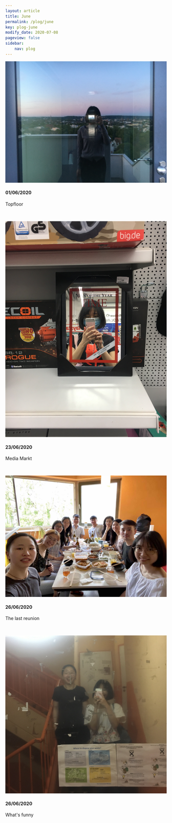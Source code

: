 ```yaml
---
layout: article
title: June
permalink: /plog/june
key: plog-june
modify_date: 2020-07-08
pageview: false
sidebar:
    nav: plog
---
```




<!--more-->



<div class="card">
  <div class="card__image">
    <img class="image" src="https://github.com/Yuleii/Yuleii.github.io/raw/master/pictures/plog_pics/june/20200601.JPG"/>
  </div>
  <div class="card__content">
    <div class="card__header">
      <h4>01/06/2020</h4>
    </div>
    <p>
      Topfloor
    </p>
  </div>
</div>

&nbsp;

<div class="card">
  <div class="card__image">
    <img class="image" src="https://github.com/Yuleii/Yuleii.github.io/raw/master/pictures/plog_pics/june/20200623.JPG"/>
  </div>
  <div class="card__content">
    <div class="card__header">
      <h4>23/06/2020</h4>
    </div>
    <p>
      Media Markt
    </p>
  </div>
</div>

&nbsp;

<div class="card">
  <div class="card__image">
    <img class="image" src="https://github.com/Yuleii/Yuleii.github.io/raw/master/pictures/plog_pics/june/20200626-1.JPG"/>
  </div>
  <div class="card__content">
    <div class="card__header">
      <h4>26/06/2020</h4>
    </div>
    <p>
      The last reunion
    </p>
  </div>
</div>

&nbsp;

<div class="card">
  <div class="card__image">
    <img class="image" src="https://github.com/Yuleii/Yuleii.github.io/raw/master/pictures/plog_pics/june/20200626-2.JPG"/>
  </div>
  <div class="card__content">
    <div class="card__header">
      <h4>26/06/2020</h4>
    </div>
    <p>
      What's funny
    </p>
  </div>
</div>

